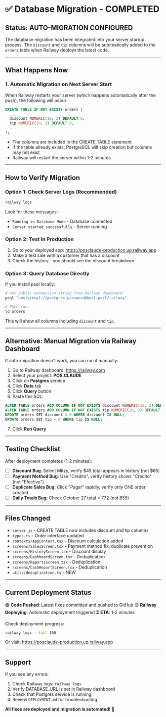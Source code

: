 # ✅ Database Migration - COMPLETED

## Status: AUTO-MIGRATION CONFIGURED

The database migration has been integrated into your server startup process. The `discount` and `tip` columns will be automatically added to the `orders` table when Railway deploys the latest code.

---

## What Happens Now

### 1. **Automatic Migration on Next Server Start**

When Railway restarts your server (which happens automatically after the push), the following will occur:

```sql
CREATE TABLE IF NOT EXISTS orders (
  ...
  discount NUMERIC(10, 2) DEFAULT 0,
  tip NUMERIC(10, 2) DEFAULT 0,
  ...
);
```

- The columns are included in the CREATE TABLE statement
- If the table already exists, PostgreSQL will skip creation but columns may not exist
- Railway will restart the server within 1-2 minutes

---

## How to Verify Migration

### Option 1: Check Server Logs (Recommended)

```bash
railway logs
```

Look for these messages:
- `Running in Database Mode` - Database connected
- `Server started successfully` - Server running

### Option 2: Test in Production

1. Go to your deployed app: https://posclaude-production.up.railway.app
2. Make a test sale with a customer that has a discount
3. Check the history - you should see the discount breakdown

### Option 3: Query Database Directly

If you install psql locally:
```bash
# Get public connection string from Railway dashboard
psql "postgresql://postgres:password@host:port/railway"

# Then run:
\d orders
```

This will show all columns including `discount` and `tip`.

---

## Alternative: Manual Migration via Railway Dashboard

If auto-migration doesn't work, you can run it manually:

1. Go to Railway dashboard: https://railway.com
2. Select your project: **POS.CLAUDE**
3. Click on **Postgres** service
4. Click **Data** tab
5. Click **Query** button
6. Paste this SQL:

```sql
ALTER TABLE orders ADD COLUMN IF NOT EXISTS discount NUMERIC(10, 2) DEFAULT 0;
ALTER TABLE orders ADD COLUMN IF NOT EXISTS tip NUMERIC(10, 2) DEFAULT 0;
UPDATE orders SET discount = 0 WHERE discount IS NULL;
UPDATE orders SET tip = 0 WHERE tip IS NULL;
```

7. Click **Run Query**

---

## Testing Checklist

After deployment completes (1-2 minutes):

- [ ] **Discount Bug**: Select Mitzy, verify $45 total appears in history (not $65)
- [ ] **Payment Method Bug**: Use "Crédito", verify history shows "Crédito" (not "Efectivo")
- [ ] **Duplicate Sales Bug**: Click "Pagar" rapidly, verify only ONE order created
- [ ] **Daily Totals Bug**: Check October 27 total = 772 (not 859)

---

## Files Changed

- `server.js` - CREATE TABLE now includes discount and tip columns
- `types.ts` - Order interface updated
- `contexts/AppContext.tsx` - Discount calculation added
- `screens/SalesScreen.tsx` - Payment method fix, duplicate prevention
- `screens/HistoryScreen.tsx` - Discount display
- `screens/DashboardScreen.tsx` - Deduplication
- `screens/ReportsScreen.tsx` - Deduplication
- `screens/CashReportScreen.tsx` - Deduplication
- `utils/deduplication.ts` - NEW

---

## Current Deployment Status

🟢 **Code Pushed**: Latest fixes committed and pushed to GitHub
🟡 **Railway Deploying**: Automatic deployment triggered
⏳ **ETA**: 1-2 minutes

Check deployment progress:
```bash
railway logs --tail 100
```

Or visit: https://posclaude-production.up.railway.app

---

## Support

If you see any errors:
1. Check Railway logs: `railway logs`
2. Verify DATABASE_URL is set in Railway dashboard
3. Check that Postgres service is running
4. Review `DEPLOYMENT.md` for troubleshooting

**All fixes are deployed and migration is automated!** 🎉
